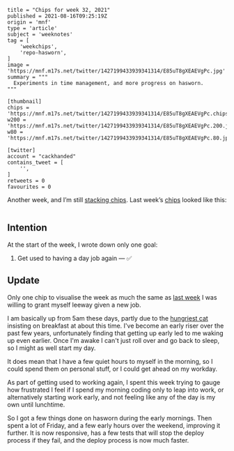 ```
title = "Chips for week 32, 2021"
published = 2021-08-16T09:25:19Z
origin = 'mnf'
type = 'article'
subject = 'weeknotes'
tag = [
    'weekchips',
    'repo-hasworn',
]
image = 'https://mnf.m17s.net/twitter/1427199433939341314/E85uT8gXEAEVgPc.jpg'
summary = """
  Experiments in time management, and more progress on hasworn.
"""

[thumbnail]
chips = 'https://mnf.m17s.net/twitter/1427199433939341314/E85uT8gXEAEVgPc.chips.jpg'
w200 = 'https://mnf.m17s.net/twitter/1427199433939341314/E85uT8gXEAEVgPc.200.jpg'
w80 = 'https://mnf.m17s.net/twitter/1427199433939341314/E85uT8gXEAEVgPc.80.jpg'

[twitter]
account = "cackhanded"
contains_tweet = [
    '',
]
retweets = 0
favourites = 0
```

Another week, and I’m still [stacking chips][chips]. Last week’s
[chips][markers] looked like this:

[chips]: /2020/06/19/my-week-in-poker-chips
[markers]: /2020/08/22/my-weekchips-markers

<p class='image'><img src='https://mnf.m17s.net/twitter/1427199433939341314/E85uT8gXEAEVgPc.jpg' alt=''></p>

## Intention

At the start of the week, I wrote down only one goal:

1. Get used to having a day job again — ✅


## Update

Only one chip to visualise the week as much the same as [last week][l] I was
willing to grant myself leeway given a new job.

I am basically up from 5am these days, partly due to the [hungriest cat][r]
insisting on breakfast at about this time. I've become an early riser over the
past few years, unfortunately finding that getting up early led to me waking
up even earlier. Once I'm awake I can't just roll over and go back to sleep,
so I might as well start my day.

It does mean that I have a few quiet hours to myself in the morning, so I
could spend them on personal stuff, or I could get ahead on my workday.

As part of getting used to working again, I spent this week trying to gauge how
frustrated I feel if I spend my morning coding only to leap into work, or
alternatively starting work early, and not feeling like any of the day is my
own until lunchtime.

So I got a few things done on hasworn during the early mornings. Then spent a
lot of Friday, and a few early hours over the weekend, improving it further.
It is now responsive, has a few tests that will stop the deploy process if
they fail, and the deploy process is now much faster.


[l]: /weeknotes/chips-for-week-31-2021
[r]: /tags/roxy/
